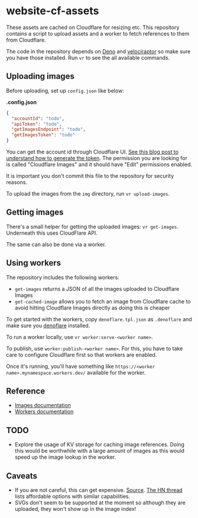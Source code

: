 # website-cf-assets

These assets are cached on Cloudflare for resizing etc. This repository contains a script to upload assets and a worker to fetch references to them from Cloudflare.

The code in the repository depends on [Deno](https://deno.land/) and [velociraptor](https://velociraptor.run/) so make sure you have those installed. Run `vr` to see the all available commands.

## Uploading images

Before uploading, set up `config.json` like below:

**.config.json**

```json
{
  "accountId": "todo",
  "apiToken": "todo",
  "getImagesEndpoint": "todo",
  "getImagesToken": "todo"
}
```

You can get the account id through Cloudflare UI. [See this blog post to understand how to generate the token](https://www.better.dev/cloudflare-images). The permission you are looking for is called "Cloudflare Images" and it should have "Edit" permissions enabled.

It is important you don't commit this file to the repository for security reasons.

To upload the images from the `img` directory, run `vr upload-images`.

## Getting images

There's a small helper for getting the uploaded images: `vr get-images`. Underneath this uses CloudFlare API.

The same can also be done via a worker.

## Using workers

The repository includes the following workers:

* `get-images` returns a JSON of all the images uploaded to Cloudflare Images
* `get-cached-image` allows you to fetch an image from Cloudflare cache to avoid hitting Cloudflare Images directly as doing this is cheaper

To get started with the workers, copy `denoflare.tpl.json` as `.denoflare` and make sure you [denoflare](https://denoflare.dev/) installed.

To run a worker locally, use `vr worker:serve-<worker name>`.

To publish, use `worker:publish-<worker name>`. For this, you have to take care to configure Cloudflare first so that workers are enabled.

Once it's running, you'll have something like `https://<worker name>.mynamespace.workers.dev/` available for the worker.

## Reference

* [Images documentation](https://developers.cloudflare.com/images/)
* [Workers documentation](https://developers.cloudflare.com/workers/)

## TODO

* Explore the usage of KV storage for caching image references. Doing this would be worthwhile with a large amount of images as this would speed up the image lookup in the worker.

## Caveats

* If you are not careful, this can get expensive. [Source](https://blog.klungo.no/2021/12/07/cloudflare-images-has-a-lot-of-issues/). [The HN thread](https://news.ycombinator.com/item?id=29474743) lists affordable options with similar capabilities.
* SVGs don't seem to be supported at the moment so although they are uploaded, they won't show up in the image index!
